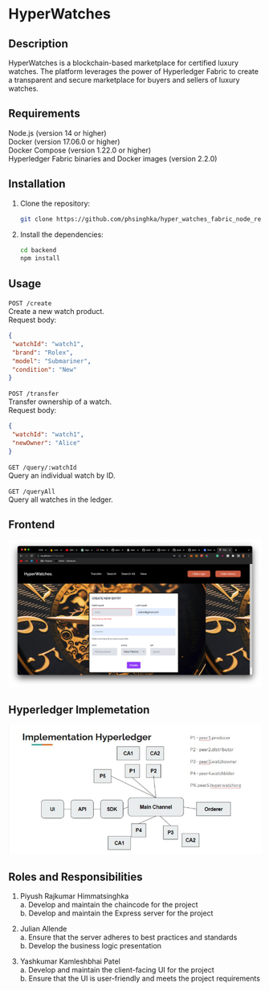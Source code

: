 # HyperWatches

## Description 

HyperWatches is a blockchain-based marketplace for certified luxury watches. The platform leverages the power of Hyperledger Fabric to create a transparent and secure marketplace for buyers and sellers of luxury watches. 

## Requirements
Node.js (version 14 or higher)\
Docker (version 17.06.0 or higher)\
Docker Compose (version 1.22.0 or higher)\
Hyperledger Fabric binaries and Docker images (version 2.2.0)
## Installation

1. Clone the repository:
   ```bash
   git clone https://github.com/phsinghka/hyper_watches_fabric_node_react.git
   ```
2. Install the dependencies:
    ```bash
    cd backend
   npm install
   ```

## Usage

 `POST /create`\
 Create a new watch product.\
 Request body:

 ```json
{
  "watchId": "watch1",
  "brand": "Rolex",
  "model": "Submariner",
  "condition": "New"
}
 ```

  `POST /transfer`\
 Transfer ownership of a watch.\
 Request body:

 ```json
{
  "watchId": "watch1",
  "newOwner": "Alice"
}
 ```

 `GET /query/:watchId`\
Query an individual watch by ID.

`GET /queryAll`\
Query all watches in the ledger.

## Frontend

![alt text](frontend.png)

## Hyperledger Implemetation

![alt text](architecture.jpeg)


## Roles and Responsibilities 

1. Piyush Rajkumar Himmatsinghka\
a. Develop and maintain the chaincode for the project\
b. Develop and maintain the Express server for the project

2. Julian Allende\
a. Ensure that the server adheres to best practices and standards\
b. Develop the business logic presentation
1. Yashkumar Kamleshbhai Patel\
a. Develop and maintain the client-facing UI for the project\
b. Ensure that the UI is user-friendly and meets the project requirements




